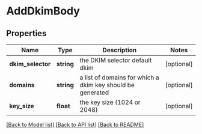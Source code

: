 # AddDkimBody

## Properties
Name | Type | Description | Notes
------------ | ------------- | ------------- | -------------
**dkim_selector** | **string** | the DKIM selector default dkim | [optional] 
**domains** | **string** | a list of domains for which a dkim key should be generated | [optional] 
**key_size** | **float** | the key size (1024 or 2048) | [optional] 

[[Back to Model list]](../../README.md#documentation-for-models) [[Back to API list]](../../README.md#documentation-for-api-endpoints) [[Back to README]](../../README.md)

